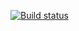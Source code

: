 [![Build status](https://ci.appveyor.com/api/projects/status/1xqeagfsa79ra7x8/branch/master?svg=true)](https://ci.appveyor.com/project/MeleshkoIgor/create-ci/branch/master)
